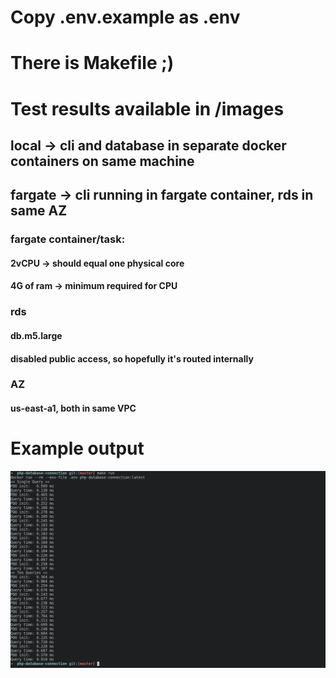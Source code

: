 # Copy .env.example as .env
# There is Makefile ;)
# Test results available in /images
## local -> cli and database in separate docker containers on same machine
## fargate -> cli running in fargate container, rds in same AZ
### fargate container/task:
#### 2vCPU -> should equal one physical core
#### 4G of ram -> minimum required for CPU
### rds
#### db.m5.large
#### disabled public access, so hopefully it's routed internally
### AZ
#### us-east-a1, both in same VPC
# Example output

![Example Output](images/local.png)